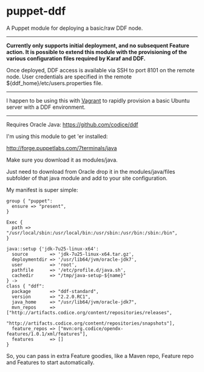 # puppet-ddf

A Puppet module for deploying a basic/raw DDF node.

---

**Currently only supports initial deployment, and no subsequent Feature
action.  It is possible to extend this module with the provisioning of
the various configuration files required by Karaf and DDF.**

Once deployed, DDF access is available via SSH to port 8101 on the remote node.  User credentials are specified in the remote ${ddf_home}/etc/users.properties file.

---

I happen to be using this with [Vagrant](http://vagrantup.com) to rapidly provision a basic Ubuntu server with a DDF environment.

---

Requires Oracle Java: https://github.com/codice/ddf

I'm using this module to get 'er installed:

http://forge.puppetlabs.com/7terminals/java 

Make sure you download it as modules/java.

Just need to download from Oracle drop it in the modules/java/files subfolder of that java module and add to your site configuration.

My manifest is super simple:

```
group { "puppet":
  ensure => "present",
}

Exec {
  path => "/usr/local/sbin:/usr/local/bin:/usr/sbin:/usr/bin:/sbin:/bin",
}

java::setup {'jdk-7u25-linux-x64':
  source        => 'jdk-7u25-linux-x64.tar.gz',
  deploymentdir => '/usr/lib64/jvm/oracle-jdk7',
  user          => 'root',
  pathfile      => '/etc/profile.d/java.sh',
  cachedir      => "/tmp/java-setup-${name}"
} ->
class { "ddf": 
  package       => "ddf-standard", 
  version       => "2.2.0.RC1",
  java_home     => "/usr/lib64/jvm/oracle-jdk7",
  mvn_repos     => ["http://artifacts.codice.org/content/repositories/releases",
                "http://artifacts.codice.org/content/repositories/snapshots"],
  feature_repos => ["mvn:org.codice/opendx-features/1.0.1/xml/features"],
  features      => []
}

```
So, you can pass in extra Feature goodies, like a Maven repo, Feature repo and Features to start automatically.